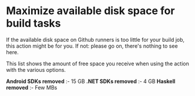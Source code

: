 # Maximize available disk space for build tasks

If the available disk space on Github runners is too little for your build job, this action might be for you.
If not: please go on, there's nothing to see here.

This list shows the amount of free space you receive when using the action with the various options.

**Android SDKs removed** :- 15 GB
**.NET SDKs removed** :- 4 GB
**Haskell removed** :- Few MBs
